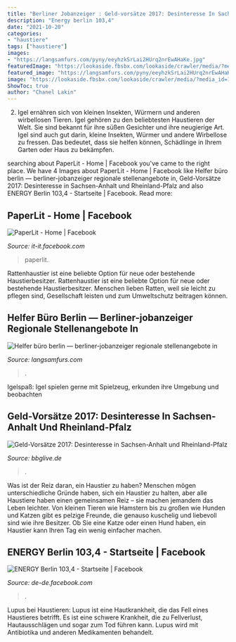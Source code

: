 ```yaml
---
title: "Berliner Jobanzeiger : Geld-vorsätze 2017: Desinteresse In Sachsen-anhalt Und Rheinland-pfalz"
description: "Energy berlin 103,4"
date: "2021-10-20"
categories:
- "haustiere"
tags: ["haustiere"]
images:
- "https://langsamfurs.com/pyny/eeyhzkSrLai2HUrq2nrEwAHaKe.jpg"
featuredImage: "https://lookaside.fbsbx.com/lookaside/crawler/media/?media_id=10164216220155381"
featured_image: "https://langsamfurs.com/pyny/eeyhzkSrLai2HUrq2nrEwAHaKe.jpg"
image: "https://lookaside.fbsbx.com/lookaside/crawler/media/?media_id=10164216220155381"
ShowToc: true
author: "Chanel Lakin"
---
```



2. Igel ernähren sich von kleinen Insekten, Würmern und anderen wirbellosen Tieren.
Igel gehören zu den beliebtesten Haustieren der Welt. Sie sind bekannt für ihre süßen Gesichter und ihre neugierige Art. Igel sind auch gut darin, kleine Insekten, Würmer und andere Wirbellose zu fressen. Das bedeutet, dass sie helfen können, Schädlinge in Ihrem Garten oder Haus zu bekämpfen.

	

		
searching about PaperLit - Home | Facebook you've came to the right place. We have 4 Images about PaperLit - Home | Facebook like Helfer büro berlin — berliner-jobanzeiger regionale stellenangebote in, Geld-Vorsätze 2017: Desinteresse in Sachsen-Anhalt und Rheinland-Pfalz and also ENERGY Berlin 103,4 - Startseite | Facebook. Read more:
		
    
## PaperLit - Home | Facebook

<img loading=lazy src="https://lookaside.fbsbx.com/lookaside/crawler/media/?media_id=4829676297057453" onerror="this.onerror=null;this.src='https://tse1.mm.bing.net/th?id=OIP.FSVYfBzncIQbcN37bRc4bwHaID&amp;pid=15.1';" alt="PaperLit - Home | Facebook">

_Source: it-it.facebook.com_

>paperlit. 

	

Rattenhaustier ist eine beliebte Option für neue oder bestehende Haustierbesitzer.
Rattenhaustier ist eine beliebte Option für neue oder bestehende Haustierbesitzer. Menschen lieben Ratten, weil sie leicht zu pflegen sind, Gesellschaft leisten und zum Umweltschutz beitragen können.

    
## Helfer Büro Berlin — Berliner-jobanzeiger Regionale Stellenangebote In

<img loading=lazy src="https://langsamfurs.com/pyny/eeyhzkSrLai2HUrq2nrEwAHaKe.jpg" onerror="this.onerror=null;this.src='https://tse1.mm.bing.net/th?id=OIP.05CH8aVDIbxRdZIdgtBfzwAAAA&amp;pid=15.1';" alt="Helfer büro berlin — berliner-jobanzeiger regionale stellenangebote in">

_Source: langsamfurs.com_

>. 

	

Igelspaß: Igel spielen gerne mit Spielzeug, erkunden ihre Umgebung und beobachten

    
## Geld-Vorsätze 2017: Desinteresse In Sachsen-Anhalt Und Rheinland-Pfalz

<img loading=lazy src="https://image.jimcdn.com/app/cms/image/transf/dimension=698x10000:format=jpg/path/s6b475586b582e4aa/image/i3f6e3dec68cf66b9/version/1483610834/image.jpg" onerror="this.onerror=null;this.src='https://tse3.mm.bing.net/th?id=OIP.hY04kqStEG55SU915HtCsQHaEK&amp;pid=15.1';" alt="Geld-Vorsätze 2017: Desinteresse in Sachsen-Anhalt und Rheinland-Pfalz">

_Source: bbglive.de_

>. 

	

Was ist der Reiz daran, ein Haustier zu haben?
Menschen mögen unterschiedliche Gründe haben, sich ein Haustier zu halten, aber alle Haustiere haben einen gemeinsamen Reiz – sie machen jemandem das Leben leichter. Von kleinen Tieren wie Hamstern bis zu großen wie Hunden und Katzen gibt es pelzige Freunde, die genauso kuschelig und liebevoll sind wie ihre Besitzer. Ob Sie eine Katze oder einen Hund haben, ein Haustier kann Ihren Tag ein wenig einfacher machen.

    
## ENERGY Berlin 103,4 - Startseite | Facebook

<img loading=lazy src="https://lookaside.fbsbx.com/lookaside/crawler/media/?media_id=10164216220155381" onerror="this.onerror=null;this.src='https://tse4.mm.bing.net/th?id=OIP.2oV7S20UJBSP1w7YWUW1WgHaHa&amp;pid=15.1';" alt="ENERGY Berlin 103,4 - Startseite | Facebook">

_Source: de-de.facebook.com_

>. 

	

Lupus bei Haustieren:
Lupus ist eine Hautkrankheit, die das Fell eines Haustieres betrifft. Es ist eine schwere Krankheit, die zu Fellverlust, Hautausschlägen und sogar zum Tod führen kann. Lupus wird mit Antibiotika und anderen Medikamenten behandelt.


